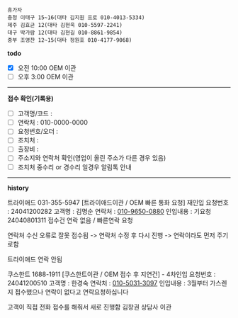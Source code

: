 ```
휴가자
충청 이태구 15~16(대타 김지원 프로 010-4013-5334)
제주 김효균 12(대타 김현욱 010-5597-2241)
대구 박가람 12(대타 김현길 010-8861-9854)
중부 조영찬 12~15(대타 정원호 010-4177-9068)
```

**todo**
- [x] 오전 10:00 OEM 이관 
- [ ] 오후 3:00 OEM 이관 
---
**접수 확인(기록용)**
- [ ] 고객명/코드 : 
- [ ] 연락처 : 010-0000-0000
- [ ] 요청번호/오더 : 
- [ ] 조치처 :
- [ ] 출장비 : 
- [ ] 주소지와 연락처 확인(영업이 올린 주소가 다른 경우 있음)
- [ ] 조치처 중수리 or 경수리 일경우 알림톡 안내
---
**history**

트라이애드 031-355-5947
 [트라이애드이관 / OEM 빠른 통화 요청] 재인입 요청번호 : 24041200282 고객명 : 김명순 연락처 : [010-9650-0880](tel:010-9650-0880) 인입내용 : 기요청 24040801311 접수건 연락 없음 / 빠른연락 요청

연락처 수신 오류로 잘못 접수됨 -> 연락처 수정 후 다시 진행 -> 연락이라도 먼저 주기로함

트라이애드 연락 안됨

쿠스한트 1688-1911
[쿠스한트이관 / OEM 접수 후 지연건] - 4차인입 요청번호 : 24041200510 고객명 : 한경숙 연락처 : [010-5031-3097](tel:010-5031-3097) 인입내용 : 3월부터 가스렌지 접수했으나 연락이 없다고 연락요청하십니다

고객이 직접 전화 접수를 해줘서 새로 진행함
김창권 상담사 이관
